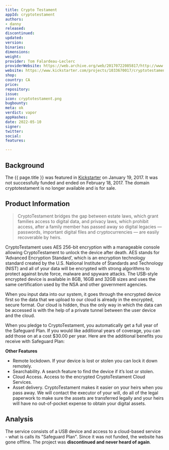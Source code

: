 ```yaml
---
title: Crypto Testament
appId: cryptotestament
authors:
- danny
released: 
discontinued: 
updated: 
version: 
binaries: 
dimensions: 
weight: 
provider: Tom Falardeau-Leclerc
providerWebsite: https://web.archive.org/web/20170722085817/http://www.cryptotestament.com/
website: https://www.kickstarter.com/projects/1033670017/cryptotestament
shop: 
country: CA
price: 
repository: 
issue: 
icon: cryptotestament.png
bugbounty: 
meta: ok
verdict: vapor
appHashes: 
date: 2022-05-10
signer: 
twitter: 
social: 
features: 

---
```


## Background

The {{ page.title }} was featured in [Kickstarter](https://www.kickstarter.com/projects/1033670017/cryptotestament) on January 19, 2017. It was not successfully funded and ended on February 18, 2017. The domain cryptotestament is no longer available and is for sale. 

## Product Information 

> CryptoTestament bridges the gap between estate laws, which grant families access to digital data, and privacy laws, which prohibit access, after a family member has passed away so digital legacies — passwords, important digital files and cryptocurrencies — are easily recoverable by heirs.
> 
CryptoTestament uses AES 256-bit encryption with a manageable console allowing CryptoTestament to unlock the device after death. AES stands for ‘Advanced Encryption Standard’, which is an encryption technology standard created by the U.S. National Institute of Standards and Technology (NIST) and all of your data will be encrypted with strong algorithms to protect against brute force, malware and spyware attacks. The USB-style encrypted device is available in 8GB, 16GB and 32GB sizes and uses the same certification used by the NSA and other government agencies.  
> 
When you input data into our system, it goes through the encrypted device first so the data that we upload to our cloud is already in the encrypted, secure format. Our cloud is hidden, thus the only way in which the data can be accessed is with the help of a private tunnel between the user device and the cloud.
> 
When you pledge to CryptoTestament, you automatically get a full year of the Safeguard Plan. If you would like additional years of coverage, you can add those on at a cost $30.00 per year. Here are the additional benefits you receive with Safeguard Plan:

**Other Features**
>
- Remote lockdown. If your device is lost or stolen you can lock it down remotely. 
- Searchability. A search feature to find the device if it’s lost or stolen. 
- Cloud Access. Access to the encrypted CryptoTestament Cloud Services. 
- Asset delivery. CryptoTestament makes it easier on your heirs when you pass away. We will contact the executor of your will, do all of the legal paperwork to make sure the assets are transferred legally and your heirs will have no out-of-pocket expense to obtain your digital assets.

## Analysis 

The service consists of a USB device and access to a cloud-based service - what is calls its "Safeguard Plan". Since it was not funded, the website has gone offline. The project was **discontinued and never heard of again**. 
